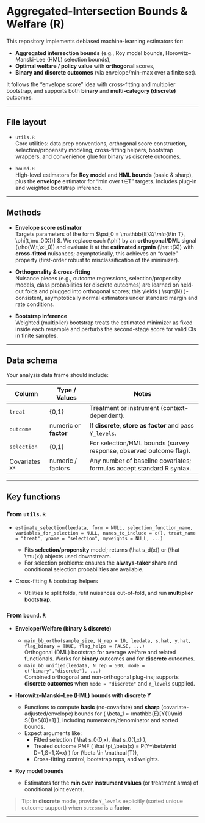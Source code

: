 # Aggregated-Intersection Bounds & Welfare (R)

This repository implements debiased machine-learning estimators for:
- **Aggregated intersection bounds** (e.g., Roy model bounds, Horowitz–Manski–Lee (HML) selection bounds),
- **Optimal welfare / policy value** with **orthogonal** scores,
- **Binary and discrete outcomes** (via envelope/min–max over a finite set).

It follows the “envelope score” idea with cross-fitting and multiplier bootstrap, and supports both **binary** and **multi-category (discrete)** outcomes.

---

## File layout

- `utils.R`  
  Core utilities: data prep conventions, orthogonal score construction, selection/propensity modeling, cross-fitting helpers, bootstrap wrappers, and convenience glue for binary vs discrete outcomes.

- `bound.R`  
  High-level estimators for **Roy model** and **HML bounds** (basic & sharp), plus the **envelope** estimator for “min over t∈T” targets. Includes plug-in and weighted bootstrap inference.

---

## Methods 

- **Envelope score estimator**  
  Targets parameters of the form $\psi_0 = \mathbb{E}_X[\min_{t\in T}\, \phi(t,\nu_0(X))] $. We replace each \(\phi\) by an **orthogonal/DML** signal \(\rho(W,t,\xi_0)\) and evaluate it at the **estimated argmin** \(\hat t(X)\) with **cross-fitted** nuisances; asymptotically, this achieves an “oracle” property (first-order robust to misclassification of the minimizer).

- **Orthogonality & cross-fitting**  
  Nuisance pieces (e.g., outcome regressions, selection/propensity models, class probabilities for discrete outcomes) are learned on held-out folds and plugged into orthogonal scores; this yields \( \sqrt{N} \)-consistent, asymptotically normal estimators under standard margin and rate conditions.

- **Bootstrap inference**  
  Weighted (multiplier) bootstrap treats the estimated minimizer as fixed inside each resample and perturbs the second-stage score for valid CIs in finite samples.

---

## Data schema

Your analysis data frame should include:

| Column          | Type / Values                 | Notes |
|-----------------|-------------------------------|-------|
| `treat`         | {0,1}                         | Treatment or instrument (context-dependent). |
| `outcome`       | numeric or **factor**         | If **discrete**, **store as factor** and pass `Y_levels`. |
| `selection`     | {0,1}                         | For selection/HML bounds (survey response, observed outcome flag). |
| Covariates `X*` | numeric / factors             | Any number of baseline covariates; formulas accept standard R syntax. |

---

## Key functions 

### From `utils.R`

- `estimate_selection(leedata, form = NULL, selection_function_name, variables_for_selection = NULL, names_to_include = c(), treat_name = "treat", yname = "selection", myweights = NULL, ...)`
  - Fits **selection/propensity** model; returns \(\hat s_d(x)\) or \(\hat \mu(x)\) objects used downstream.
  - For selection problems: ensures the **always-taker share** and conditional selection probabilities are available.

- Cross-fitting & bootstrap helpers  
  - Utilities to split folds, refit nuisances out-of-fold, and run **multiplier bootstrap**.

### From `bound.R`

- **Envelope/Welfare (binary & discrete)**  
  - `main_bb_ortho(sample_size, N_rep = 10, leedata, s.hat, y.hat, flag_binary = TRUE, flag_helps = FALSE, ...)`  
    Orthogonal (DML) bootstrap for average welfare and related functionals. Works for **binary** outcomes and for **discrete** outcomes.
  - `main_bb_unified(leedata, N_rep = 500, mode = c("binary","discrete"), ...)`  
    Combined orthogonal and non-orthogonal plug-ins; supports **discrete outcomes** when `mode = "discrete"` and `Y_levels` supplied.

- **Horowitz–Manski–Lee (HML) bounds with discrete Y**  
  - Functions to compute **basic** (no-covariate) and **sharp** (covariate-adjusted/envelope) bounds for \( \beta_1 = \mathbb{E}[Y(1)\mid S(1)=S(0)=1] \), including numerators/denominator and sorted bounds.
  - Expect arguments like:
    - Fitted selection \( \hat s_0(0,x), \hat s_0(1,x) \),
    - Treated outcome PMF \( \hat \pi_\beta(x) = P(Y=\beta\mid D=1,S=1,X=x) \) for \(\beta \in \mathcal{T}\),
    - Cross-fitting control, bootstrap reps, and weights.

- **Roy model bounds**  
  - Estimators for the **min over instrument values** (or treatment arms) of conditional joint events.

> Tip: in **discrete** mode, provide `Y_levels` explicitly (sorted unique outcome support) when `outcome` is a **factor**.

---


